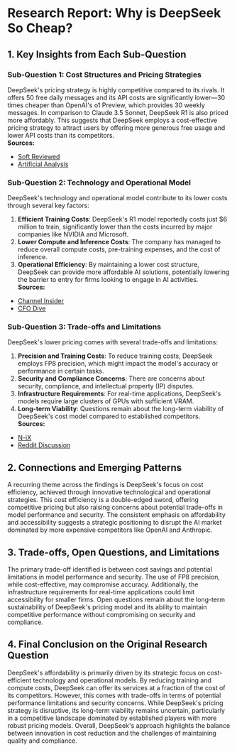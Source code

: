 # Research Report: Why is DeepSeek So Cheap?

## 1. Key Insights from Each Sub-Question

### Sub-Question 1: Cost Structures and Pricing Strategies
DeepSeek's pricing strategy is highly competitive compared to its rivals. It offers 50 free daily messages and its API costs are significantly lower—30 times cheaper than OpenAI's o1 Preview, which provides 30 weekly messages. In comparison to Claude 3.5 Sonnet, DeepSeek R1 is also priced more affordably. This suggests that DeepSeek employs a cost-effective pricing strategy to attract users by offering more generous free usage and lower API costs than its competitors.  
**Sources:**  
- [Soft Reviewed](https://softreviewed.com/deepseek-r1-vs-claude-openai-o1-decoding-context-price-and-coding-prowess)  
- [Artificial Analysis](https://artificialanalysis.ai/providers/deepseek)

### Sub-Question 2: Technology and Operational Model
DeepSeek's technology and operational model contribute to its lower costs through several key factors:
1. **Efficient Training Costs**: DeepSeek's R1 model reportedly costs just $6 million to train, significantly lower than the costs incurred by major companies like NVIDIA and Microsoft.
2. **Lower Compute and Inference Costs**: The company has managed to reduce overall compute costs, pre-training expenses, and the cost of inference.
3. **Operational Efficiency**: By maintaining a lower cost structure, DeepSeek can provide more affordable AI solutions, potentially lowering the barrier to entry for firms looking to engage in AI activities.  
**Sources:**  
- [Channel Insider](https://www.channelinsider.com/news-and-trends/deepseek-ai-model-disrupts-industry/)  
- [CFO Dive](https://www.cfodive.com/news/deepseeks-lower-cost-ai-could-supercharge-adoption-use-cases-goldman/739775/)

### Sub-Question 3: Trade-offs and Limitations
DeepSeek's lower pricing comes with several trade-offs and limitations:
1. **Precision and Training Costs**: To reduce training costs, DeepSeek employs FP8 precision, which might impact the model's accuracy or performance in certain tasks.
2. **Security and Compliance Concerns**: There are concerns about security, compliance, and intellectual property (IP) disputes.
3. **Infrastructure Requirements**: For real-time applications, DeepSeek's models require large clusters of GPUs with sufficient VRAM.
4. **Long-term Viability**: Questions remain about the long-term viability of DeepSeek's cost model compared to established competitors.  
**Sources:**  
- [N-iX](https://www.n-ix.com/deepseek-explained/)  
- [Reddit Discussion](https://www.reddit.com/r/LocalLLaMA/comments/1ib4ksj/how_exactly_is_deepseek_so_cheap/)

## 2. Connections and Emerging Patterns
A recurring theme across the findings is DeepSeek's focus on cost efficiency, achieved through innovative technological and operational strategies. This cost efficiency is a double-edged sword, offering competitive pricing but also raising concerns about potential trade-offs in model performance and security. The consistent emphasis on affordability and accessibility suggests a strategic positioning to disrupt the AI market dominated by more expensive competitors like OpenAI and Anthropic.

## 3. Trade-offs, Open Questions, and Limitations
The primary trade-off identified is between cost savings and potential limitations in model performance and security. The use of FP8 precision, while cost-effective, may compromise accuracy. Additionally, the infrastructure requirements for real-time applications could limit accessibility for smaller firms. Open questions remain about the long-term sustainability of DeepSeek's pricing model and its ability to maintain competitive performance without compromising on security and compliance.

## 4. Final Conclusion on the Original Research Question
DeepSeek's affordability is primarily driven by its strategic focus on cost-efficient technology and operational models. By reducing training and compute costs, DeepSeek can offer its services at a fraction of the cost of its competitors. However, this comes with trade-offs in terms of potential performance limitations and security concerns. While DeepSeek's pricing strategy is disruptive, its long-term viability remains uncertain, particularly in a competitive landscape dominated by established players with more robust pricing models. Overall, DeepSeek's approach highlights the balance between innovation in cost reduction and the challenges of maintaining quality and compliance.